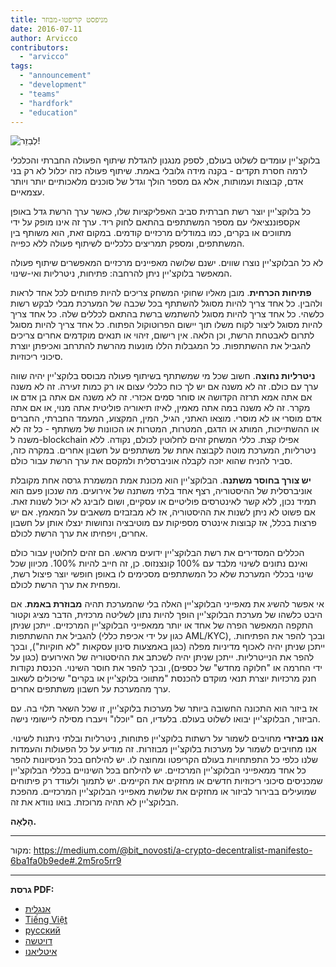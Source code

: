 ```yaml
---
title: מניפסט קריפטו-מבוזר
date: 2016-07-11
author: Arvicco
contributors:
  - "arvicco"
tags:
  - "announcement"
  - "development"
  - "teams"
  - "hardfork"
  - "education"
---
```


![לְבַזֵר!](./1gMu8qJtr2NeEuuGzvsfcnw.png)

בלוקצ'יין עומדים לשלוט בעולם, לספק מנגנון להגדלת שיתוף הפעולה החברתי והכלכלי לרמה חסרת תקדים - בקנה מידה גלובלי באמת. שיתוף פעולה כזה יכלול לא רק בני אדם, קבוצות ועמותות, אלא גם מספר הולך וגדל של סוכנים מלאכותיים יותר ויותר עצמאיים.

כל בלוקצ'יין יוצר רשת חברתית סביב האפליקציות שלו, כאשר ערך הרשת גדל באופן אקספוננציאלי עם מספר המשתתפים בהתאם לחוק ריד. ערך זה אינו מופק על ידי מתווכים או בקרים, כמו במודלים מרכזיים קודמים. במקום זאת, הוא משותף בין המשתתפים, ומספק תמריצים כלכליים לשיתוף פעולה ללא כפייה.

לא כל הבלוקצ'יין נוצרו שווים. ישנם שלושה מאפיינים מרכזיים המאפשרים שיתוף פעולה המאפשר בלוקצ'יין ניתן להרחבה: פתיחות, ניטרליות ואי-שינוי.

**פתיחות הכרחית**. מובן מאליו שחוקי המשחק צריכים להיות פתוחים לכל אחד לראות ולהבין. כל אחד צריך להיות מסוגל להשתתף בכל שכבה של המערכת מבלי לבקש רשות כלשהי. כל אחד צריך להיות מסוגל להשתמש ברשת בהתאם לכללים שלה. כל אחד צריך להיות מסוגל ליצור לקוח משלו תוך יישום הפרוטוקול הפתוח. כל אחד צריך להיות מסוגל לתרום לאבטחת הרשת, וכן הלאה. אין רישום, זיהוי או תנאים מוקדמים אחרים צריכים להגביל את ההשתתפות. כל המגבלות הללו מונעות מהרשת להתרחב ואכיפתן יוצרת סיכוני ריכוזיות.

**ניטרליות נחוצה**. חשוב שכל מי שמשתתף בשיתוף פעולה מבוסס בלוקצ'יין יהיה שווה ערך עם כולם. זה לא משנה אם יש לך כוח כלכלי עצום או רק כמות זעירה. זה לא משנה אם אתה אמא תרזה הקדושה או סוחר סמים אכזרי. זה לא משנה אם אתה בן אדם או מקרר. זה לא משנה במה אתה מאמין, לאיזו תיאוריה פוליטית אתה מנוי, או אם אתה אדם מוסרי או לא מוסרי. מוצאו האתני, הגיל, המין, המקצוע, המעמד החברתי, החברים או ההשתייכות, המותג או הדגם, המטרות, המטרות או הכוונות של משתתף - כל זה לא משנה ל-blockchain אפילו קצת. כללי המשחק זהים לחלוטין לכולם, נקודה. ללא ניטרליות, המערכת מוטה לקבוצה אחת של משתתפים על חשבון אחרים. במקרה כזה, סביר להניח שהוא יזכה לקבלה אוניברסלית ולמקסם את ערך הרשת עבור כולם.

**יש צורך בחוסר משתנה**. הבלוקצ'יין הוא מכונת אמת המשמרת גרסה אחת מקובלת אוניברסלית של ההיסטוריה, רצף אחד בלתי משתנה של אירועים. מה שנכון פעם הוא תמיד נכון, ללא קשר לאינטרסים פוליטיים או עסקיים, ושום לובינג לא יכול לשנות זאת. אם פשוט לא ניתן לשנות את ההיסטוריה, אז לא מבזבזים משאבים על המאמץ. אם יש פרצות בכלל, אז קבוצות אינטרס מספיקות עם מוטיבציה ונחושות ינצלו אותן על חשבון אחרים, ויפחיתו את ערך הרשת לכולם.

הכללים המסדירים את רשת הבלוקצ'יין ידועים מראש. הם זהים לחלוטין עבור כולם ואינם נתונים לשינוי מלבד עם 100% קונצנזוס. כן, זה חייב להיות 100%. מכיוון שכל שינוי בכללי המערכת שלא כל המשתתפים מסכימים לו באופן חופשי יוצר פיצול רשת, ומפחית את ערך הרשת לכולם.

אי אפשר להשיג את מאפייני הבלוקצ'יין האלה בלי שהמערכת תהיה **מבוזרת באמת**. אם היבט כלשהו של מערכת הבלוקצ'יין הופך להיות נתון לשליטה מרכזית, הדבר מציג וקטור התקפה המאפשר הפרה של אחד או יותר ממאפייני הבלוקצ'יין המרכזיים. ייתכן שניתן להגביל את ההשתתפות (כגון על ידי אכיפת כללי AML/KYC), ובכך להפר את הפתיחות. ייתכן שניתן יהיה לאכוף מדיניות מפלה (כגון באמצעות סינון עסקאות "לא חוקיות"), ובכך להפר את הנייטרליות. ייתכן שניתן יהיה לשכתב את ההיסטוריה של האירועים (כגון על ידי החרמה או "חלוקה מחדש" של כספים), ובכך להפר את חוסר השינוי. הכנסת נקודות חנק מרכזיות יוצרת תנאי מוקדם להכנסת "מתווכי בלוקצ'יין או בקרים" שיכולים לשאוב ערך מהמערכת על חשבון משתתפים אחרים.

אז ביזור הוא התכונה החשובה ביותר של מערכות בלוקצ'יין, זו שכל השאר תלוי בה. עם הביזור, הבלוקצ'יין יבואו לשלוט בעולם. בלעדיו, הם "יוכלו" ויעברו מסילה ליישומי נישה.

**אנו מביזרי** מחויבים לשמור על רשתות בלוקצ'יין פתוחות, ניטרליות ובלתי ניתנות לשינוי. אנו מחויבים לשמור על מערכות בלוקצ'יין מבוזרות. זה מודיע על כל הפעולות והעמדות שלנו כלפי כל התפתחויות בעולם הקריפטו ומחוצה לו. יש להילחם בכל הניסיונות להפר כל אחד ממאפייני הבלוקצ'יין המרכזיים. יש להילחם בכל השינויים בכללי הבלוקצ'יין שמכניסים סיכוני ריכוזיות חדשים או מחזקים את הקיימים. יש לתמוך ולעודד רק פיתוחים שמועילים בבירור לביזור או מחזקים את שלושת מאפייני הבלוקצ'יין המרכזיים. מהפכת הבלוקצ'יין לא תהיה מרוכזת. בואו נוודא את זה.

**הָלְאָה.**

---

מקור: https://medium.com/@bit_novosti/a-crypto-decentralist-manifesto-6ba1fa0b9ede#.2m5ro5rr9

---

**גרסת PDF:**

- [אנגלית](/A_Crypto-Decentralist_Manifesto.pdf)
- [Tiếng Việt](/A_Crypto-Decentralist_Manifesto_vietnamese.pdf)
- [русский](/A_Crypto-Decentralist_Manifesto_russian.pdf)
- [דויטשה](/A_Crypto-Decentralist_Manifesto_german.pdf)
- [איטליאנו](/A_Crypto-Decentralist_Manifesto_italian.pdf)